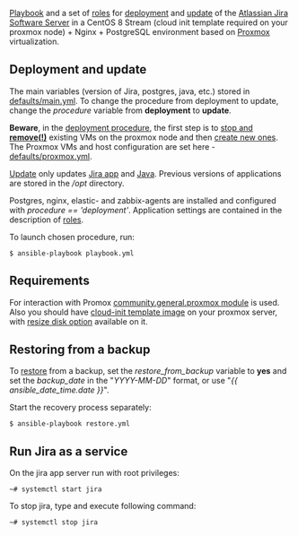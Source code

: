 [Playbook](playbook.yml) and a set of [roles](roles) for [deployment](deployment.yml) and [update](update.yml) of the [Atlassian Jira Software Server](https://www.atlassian.com/software/jira/download-journey) in a CentOS 8 Stream (cloud init template required on your proxmox node) + Nginx + PostgreSQL environment based on [Proxmox](https://www.proxmox.com) virtualization.

## Deployment and update

The main variables (version of Jira, postgres, java, etc.) stored in [defaults/main.yml](defaults/main.yml). To change the procedure from deployment to update, change the _procedure_ variable from **deployment** to **update**.

**Beware**, in the [deployment procedure](deployment.yml), the first step is to [stop and **remove(!)**](cleanup-vms.yml) existing VMs on the proxmox node and then [create new ones](create-vms.yml). The Proxmox VMs and host configuration are set here - [defaults/proxmox.yml](defaults/proxmox.yml).

[Update](update.yml) only updates [Jira app](roles/jira) and [Java](roles/java).
Previous versions of applications are stored in the _/opt_ directory.

Postgres, nginx, elastic- and zabbix-agents are installed and configured with _procedure == 'deployment'_. Application settings are contained in the description of [roles](roles/).

To launch chosen procedure, run:

```
$ ansible-playbook playbook.yml
```

## Requirements

For interaction with Promox [community.general.proxmox module](https://docs.ansible.com/ansible/latest/collections/community/general/proxmox_module.html) is used.
Also you should have [cloud-init template image](https://pve.proxmox.com/wiki/Cloud-Init_Support) on your proxmox server, with [resize disk option](https://stafwag.github.io/blog/blog/2019/03/03/howto-use-centos-cloud-images-with-cloud-init) available on it.

## Restoring from a backup

To [restore](restore.yml) from a backup, set the _restore_from_backup_ variable to **yes** and set the _backup_date_ in the "_YYYY-MM-DD_" format, or use "_{{ ansible_date_time.date }}_".

Start the recovery process separately:

```
$ ansible-playbook restore.yml
```

## Run Jira as a service

On the jira app server run with root privileges:

```
~# systemctl start jira
```

To stop jira, type and execute following command:

```
~# systemctl stop jira
```
